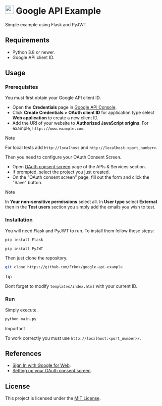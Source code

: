 # <img src="https://cdn.jsdelivr.net/gh/devicons/devicon/icons/google/google-original.svg" width="28px" /> Google API Example

Simple example using Flask and PyJWT.

## Requirements

- Python 3.8 or newer.
- Google API client ID.

## Usage

### Prerequisites

You must first obtain your Google API client ID.

- Open the **Credentials** page in [Google API Console](https://console.cloud.google.com/apis).
- Click **Create Credentials > OAuth client ID** for application type select **Web application** to create a new client ID.
- Add the URI of your website to **Authorized JavaScript origins**. For example, `https://www.example.com`.

> [!NOTE]
> For local tests add `http://localhost` and `http://localhost:<port_number>`.

Then you need to configure your OAuth Consent Screen.

- Open [OAuth consent screen](https://console.cloud.google.com/apis/credentials/consent) page of the APIs & Services section.
- If prompted, select the project you just created.
- On the "OAuth consent screen" page, fill out the form and click the "Save" button.

> [!NOTE]
> In **Your non-sensitive permissions** select all.
> In **User type** select **External** then in the **Test users** section you simply add the emails you wish to test.

### Installation

You will need Flask and PyJWT to run. To install them follow these steps:

```bash
pip install Flask
```

```bash
pip install PyJWT
```

Then just clone the repository.

```bash
git clone https://github.com/Frknk/google-api-example
```

> [!TIP]
> Dont forget to modify `templates/index.html` with your current ID.

### Run

Simply execute.

```bash
python main.py
```

> [!IMPORTANT]
> To work correctly you must use `http://localhost:<port_number>/`.

## References

- [Sign In with Google for Web](https://developers.google.com/identity/gsi/web/guides/overview).
- [Setting up your OAuth consent screen](https://support.google.com/cloud/answer/10311615/).

## License

This project is licensed under the [MIT License](https://github.com/Frknk/google-api-example/blob/main/LICENSE). 


